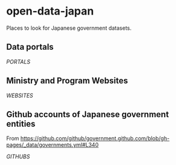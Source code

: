 # open-data-japan
Places to look for Japanese government datasets.

## Data portals

$PORTALS$

## Ministry and Program Websites

$WEBSITES$

## Github accounts of Japanese government entities
From https://github.com/github/government.github.com/blob/gh-pages/_data/governments.yml#L340

$GITHUBS$

<!-- Eventually I want to check these using https://docs.github.com/en/rest/guides/getting-started-with-the-rest-api -->
